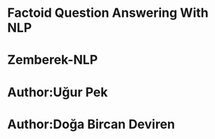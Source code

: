 # Factoid Question Answering With NLP
# Zemberek-NLP

# Author:Uğur Pek
# Author:Doğa Bircan Deviren
